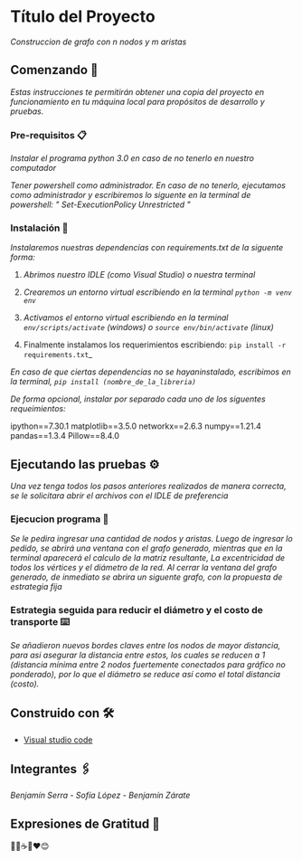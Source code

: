 # Título del Proyecto

_Construccion de grafo con n nodos y m aristas_

## Comenzando 🚀

_Estas instrucciones te permitirán obtener una copia del proyecto en funcionamiento en tu máquina local para propósitos de desarrollo y pruebas._


### Pre-requisitos 📋

_Instalar el programa python 3.0 en caso de no tenerlo en nuestro computador_

_Tener powershell como administrador. En caso de no tenerlo, ejecutamos como administrador y escribiremos lo siguente en la terminal de powershell: " Set-ExecutionPolicy Unrestricted "_ 


### Instalación 🔧

_Instalaremos nuestras dependencias con requirements.txt de la siguente forma:_

1. _Abrimos nuestro IDLE (como Visual Studio) o nuestra terminal_

2. _Crearemos un entorno virtual escribiendo en la terminal `python -m venv env`_

3. _Activamos el entorno virtual escribiendo en la terminal `env/scripts/activate` (windows) o `source env/bin/activate` (linux)_

4. Finalmente instalamos los requerimientos escribiendo: `pip install -r requirements.txt`_

_En caso de que ciertas dependencias no se hayaninstalado, escribimos en la terminal, `pip install (nombre_de_la_libreria)`_

_De forma opcional, instalar por separado cada uno de los siguentes requeimientos:_

ipython==7.30.1
matplotlib==3.5.0
networkx==2.6.3
numpy==1.21.4
pandas==1.3.4
Pillow==8.4.0


## Ejecutando las pruebas ⚙️

_Una vez tenga todos los pasos anteriores realizados de manera correcta, se le solicitara abrir el archivos con el IDLE de preferencia_

### Ejecucion programa 🔩

_Se le pedira ingresar una cantidad de nodos y aristas. Luego de ingresar lo pedido, se abrirá una ventana con el grafo generado, mientras que en la terminal aparecerá el calculo de la matriz resultante, La excentricidad de todos los vértices y el diámetro de la red. Al cerrar la ventana del grafo generado, de inmediato se abrira un siguente grafo, con la propuesta de estrategia fija_

### Estrategia seguida para reducir el diámetro y el costo de transporte ⌨️

_Se añadieron nuevos bordes claves entre los nodos de mayor distancia, para asi asegurar la distancia entre estos, los cuales se reducen a 1 (distancia mínima entre 2 nodos fuertemente conectados para gráfico no ponderado), por lo que el diámetro se reduce así como el total distancia (costo)._

## Construido con 🛠️

* [Visual studio code](https://code.visualstudio.com)

## Integrantes 🖇️
_Benjamín Serra -_
_Sofía López -_
_Benjamín Zárate_


## Expresiones de Gratitud 🎁

 📢🍺☕🤓❤️😊
